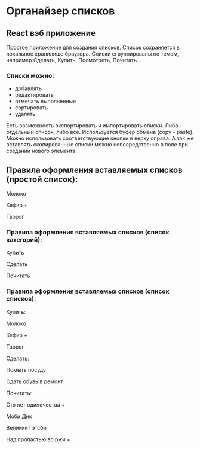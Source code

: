 # Органайзер списков
## React вэб приложение

Простое приложение для создания списков.
Список сохраняется в локальное хранилище браузера.
Списки сгруппированы по темам, например Сделать, Купить, Посмотреть, Почитать...

### Списки можно: 
- добавлять
- редактировать
- отмечать выполненные
- сортировать
- удалять

Есть возможность экспортировать и импортировать списки. Либо отдельный список, либо все. Используется буфер обмена (copy - paste). Можно использовать соответствующие кнопки в верху справа. А так же вставлять скопированные списки можно непосредственно в поле при создании нового элемента.

## Правила оформления вставляемых списков (простой список):

Молоко

Кефир +

Творог

### Правила оформления вставляемых списков (список категорий):

Купить

Сделать

Почитать

### Правила оформления вставляемых списков (список списков):

Купить:

Молоко

Кефир +

Творог

Сделать:

Помыть посуду

Сдать обувь в ремонт

Почитать:

Сто лет одиночества +

Моби Дик

Великий Гэтсби

Над пропастью во ржи +